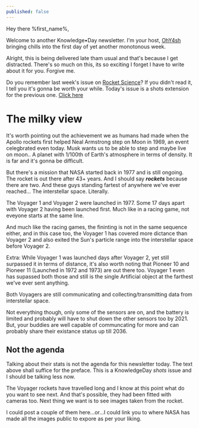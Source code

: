 ```yaml
---
published: false
---
```

Hey there %first_name%,

Welcome to another Knowledge•Day newsletter. I'm your host, [OhY4sh](https://twitter.com/Ohy4sh) bringing chills into the first day of yet another monotonous week.

Alright, this is being delivered late tham usual and that's because I get distracted. There's so much on this, its so exciting I forget I have to write about it for you. Forgive me.

Do you remember last week's issue on [Rocket Science](https://ohyash.github.io/KnowledgeDay/easy-rocket-science/)? If you didn't read it, I tell you it's gonna be worth your while. Today's issue is a shots extension for the previous one. [Click here](https://ohyash.github.io/KnowledgeDay/easy-rocket-science/)

# The milky view
It's worth pointing out the achievement we as humans had made when the Apollo rockets first helped Neal Armstrong step on Moon in 1969, an event celegbrated even today.
Musk wants us to be able to step and maybe live on moon.. A planet with 1/100th of Earth's atmosphere in terms of density. It is far and it's gonna be difficult.

But there's a mission that NASA started back in 1977 and is still ongoing. The rocket is out there after 43+ years. And I should say ***rockets*** because there are two. And these guys standing fartest of anywhere we've ever reached... The interstellar space. Literally.

The Voyager 1 and Voyager 2 were launched in 1977. Some 17 days apart with Voyager 2 having been launched first. Much like in a racing game, not eveyone starts at the same line.

And much like the racing games, the fininting is not in the same sequence either, and in this case too, the Voyager 1 has covered more dictance than Voyager 2 and also exited the Sun's particle range into the interstellar space before Voyager 2.

Extra: While Voyager 1 was launched days after Voyager 2, yet still surpassed it in terms of distance, it's also worth noting that Pioneer 10 and Pioneer 11 (Launched in 1972 and 1973) are out there too. Voyager 1 even has supassed both those and still is the single Artificial object at the farthest we've ever sent anything.

Both Voyagers are still communicating and collecting/transmitting data from interstellar space.

Not everything though, only some of the sensors are on, and the battery is limited and probably will have to shut down the other sensors too by 2021. But, your buddies are well capable of communcating for more and can probably share their existance status up till 2036.

## Not the agenda
Talking about their stats is not the agenda for this newsletter today. The text above shall suffice for the preface. This is a KnowledgeDay *shots* issue and I should be talking less now.

The Voyager rockets have travelled long and I know at this point what do you want to see next. And that's possible, they had been fitted with cameras too. Next thing we want is to see images taken from the rocket.

I could post a couple of them here...or...I could link you to where NASA has made all the images public to expore as per your liking.